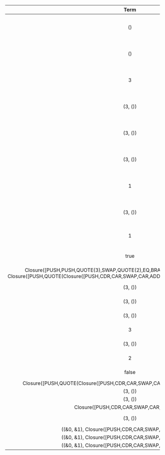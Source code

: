 | Term | Code | Stack |
|:-:|:-:|:-:|
| () | [PUSH, QUOTE(3), CONS, PUSH, PUSH, QUOTE(1), SWAP, QUOTE(1), EQ, BRANCH(Closure([PUSH,PUSH,QUOTE(3),SWAP,QUOTE(2),EQ,BRANCH(Closure([QUOTE(4),RET]), Closure([PUSH,QUOTE(Closure([PUSH,CDR,CAR,SWAP,CAR,ADD,RET])),SWAP,CONS,RET])),CALL,RET]), Closure([QUOTE(6),RET])), CALL, STOP] | [] |
| () | [QUOTE(3), CONS, PUSH, PUSH, QUOTE(1), SWAP, QUOTE(1), EQ, BRANCH(Closure([PUSH,PUSH,QUOTE(3),SWAP,QUOTE(2),EQ,BRANCH(Closure([QUOTE(4),RET]), Closure([PUSH,QUOTE(Closure([PUSH,CDR,CAR,SWAP,CAR,ADD,RET])),SWAP,CONS,RET])),CALL,RET]), Closure([QUOTE(6),RET])), CALL, STOP] | [()] |
| 3 | [CONS, PUSH, PUSH, QUOTE(1), SWAP, QUOTE(1), EQ, BRANCH(Closure([PUSH,PUSH,QUOTE(3),SWAP,QUOTE(2),EQ,BRANCH(Closure([QUOTE(4),RET]), Closure([PUSH,QUOTE(Closure([PUSH,CDR,CAR,SWAP,CAR,ADD,RET])),SWAP,CONS,RET])),CALL,RET]), Closure([QUOTE(6),RET])), CALL, STOP] | [()] |
| (3, ()) | [PUSH, PUSH, QUOTE(1), SWAP, QUOTE(1), EQ, BRANCH(Closure([PUSH,PUSH,QUOTE(3),SWAP,QUOTE(2),EQ,BRANCH(Closure([QUOTE(4),RET]), Closure([PUSH,QUOTE(Closure([PUSH,CDR,CAR,SWAP,CAR,ADD,RET])),SWAP,CONS,RET])),CALL,RET]), Closure([QUOTE(6),RET])), CALL, STOP] | [] |
| (3, ()) | [PUSH, QUOTE(1), SWAP, QUOTE(1), EQ, BRANCH(Closure([PUSH,PUSH,QUOTE(3),SWAP,QUOTE(2),EQ,BRANCH(Closure([QUOTE(4),RET]), Closure([PUSH,QUOTE(Closure([PUSH,CDR,CAR,SWAP,CAR,ADD,RET])),SWAP,CONS,RET])),CALL,RET]), Closure([QUOTE(6),RET])), CALL, STOP] | [(3, ())] |
| (3, ()) | [QUOTE(1), SWAP, QUOTE(1), EQ, BRANCH(Closure([PUSH,PUSH,QUOTE(3),SWAP,QUOTE(2),EQ,BRANCH(Closure([QUOTE(4),RET]), Closure([PUSH,QUOTE(Closure([PUSH,CDR,CAR,SWAP,CAR,ADD,RET])),SWAP,CONS,RET])),CALL,RET]), Closure([QUOTE(6),RET])), CALL, STOP] | [(3, ()), (3, ())] |
| 1 | [SWAP, QUOTE(1), EQ, BRANCH(Closure([PUSH,PUSH,QUOTE(3),SWAP,QUOTE(2),EQ,BRANCH(Closure([QUOTE(4),RET]), Closure([PUSH,QUOTE(Closure([PUSH,CDR,CAR,SWAP,CAR,ADD,RET])),SWAP,CONS,RET])),CALL,RET]), Closure([QUOTE(6),RET])), CALL, STOP] | [(3, ()), (3, ())] |
| (3, ()) | [QUOTE(1), EQ, BRANCH(Closure([PUSH,PUSH,QUOTE(3),SWAP,QUOTE(2),EQ,BRANCH(Closure([QUOTE(4),RET]), Closure([PUSH,QUOTE(Closure([PUSH,CDR,CAR,SWAP,CAR,ADD,RET])),SWAP,CONS,RET])),CALL,RET]), Closure([QUOTE(6),RET])), CALL, STOP] | [1, (3, ())] |
| 1 | [EQ, BRANCH(Closure([PUSH,PUSH,QUOTE(3),SWAP,QUOTE(2),EQ,BRANCH(Closure([QUOTE(4),RET]), Closure([PUSH,QUOTE(Closure([PUSH,CDR,CAR,SWAP,CAR,ADD,RET])),SWAP,CONS,RET])),CALL,RET]), Closure([QUOTE(6),RET])), CALL, STOP] | [1, (3, ())] |
| true | [BRANCH(Closure([PUSH,PUSH,QUOTE(3),SWAP,QUOTE(2),EQ,BRANCH(Closure([QUOTE(4),RET]), Closure([PUSH,QUOTE(Closure([PUSH,CDR,CAR,SWAP,CAR,ADD,RET])),SWAP,CONS,RET])),CALL,RET]), Closure([QUOTE(6),RET])), CALL, STOP] | [(3, ())] |
| Closure([PUSH,PUSH,QUOTE(3),SWAP,QUOTE(2),EQ,BRANCH(Closure([QUOTE(4),RET]), Closure([PUSH,QUOTE(Closure([PUSH,CDR,CAR,SWAP,CAR,ADD,RET])),SWAP,CONS,RET])),CALL,RET]) | [CALL, STOP] | [(3, ())] |
| (3, ()) | [PUSH, PUSH, QUOTE(3), SWAP, QUOTE(2), EQ, BRANCH(Closure([QUOTE(4),RET]), Closure([PUSH,QUOTE(Closure([PUSH,CDR,CAR,SWAP,CAR,ADD,RET])),SWAP,CONS,RET])), CALL, RET] | [Closure([STOP])] |
| (3, ()) | [PUSH, QUOTE(3), SWAP, QUOTE(2), EQ, BRANCH(Closure([QUOTE(4),RET]), Closure([PUSH,QUOTE(Closure([PUSH,CDR,CAR,SWAP,CAR,ADD,RET])),SWAP,CONS,RET])), CALL, RET] | [(3, ()), Closure([STOP])] |
| (3, ()) | [QUOTE(3), SWAP, QUOTE(2), EQ, BRANCH(Closure([QUOTE(4),RET]), Closure([PUSH,QUOTE(Closure([PUSH,CDR,CAR,SWAP,CAR,ADD,RET])),SWAP,CONS,RET])), CALL, RET] | [(3, ()), (3, ()), Closure([STOP])] |
| 3 | [SWAP, QUOTE(2), EQ, BRANCH(Closure([QUOTE(4),RET]), Closure([PUSH,QUOTE(Closure([PUSH,CDR,CAR,SWAP,CAR,ADD,RET])),SWAP,CONS,RET])), CALL, RET] | [(3, ()), (3, ()), Closure([STOP])] |
| (3, ()) | [QUOTE(2), EQ, BRANCH(Closure([QUOTE(4),RET]), Closure([PUSH,QUOTE(Closure([PUSH,CDR,CAR,SWAP,CAR,ADD,RET])),SWAP,CONS,RET])), CALL, RET] | [3, (3, ()), Closure([STOP])] |
| 2 | [EQ, BRANCH(Closure([QUOTE(4),RET]), Closure([PUSH,QUOTE(Closure([PUSH,CDR,CAR,SWAP,CAR,ADD,RET])),SWAP,CONS,RET])), CALL, RET] | [3, (3, ()), Closure([STOP])] |
| false | [BRANCH(Closure([QUOTE(4),RET]), Closure([PUSH,QUOTE(Closure([PUSH,CDR,CAR,SWAP,CAR,ADD,RET])),SWAP,CONS,RET])), CALL, RET] | [(3, ()), Closure([STOP])] |
| Closure([PUSH,QUOTE(Closure([PUSH,CDR,CAR,SWAP,CAR,ADD,RET])),SWAP,CONS,RET]) | [CALL, RET] | [(3, ()), Closure([STOP])] |
| (3, ()) | [PUSH, QUOTE(Closure([PUSH,CDR,CAR,SWAP,CAR,ADD,RET])), SWAP, CONS, RET] | [Closure([RET]), Closure([STOP])] |
| (3, ()) | [QUOTE(Closure([PUSH,CDR,CAR,SWAP,CAR,ADD,RET])), SWAP, CONS, RET] | [(3, ()), Closure([RET]), Closure([STOP])] |
| Closure([PUSH,CDR,CAR,SWAP,CAR,ADD,RET]) | [SWAP, CONS, RET] | [(3, ()), Closure([RET]), Closure([STOP])] |
| (3, ()) | [CONS, RET] | [Closure([PUSH,CDR,CAR,SWAP,CAR,ADD,RET]), Closure([RET]), Closure([STOP])] |
| ((&0, &1), Closure([PUSH,CDR,CAR,SWAP,CAR,ADD,RET])) | [RET] | [Closure([RET]), Closure([STOP])] |
| ((&0, &1), Closure([PUSH,CDR,CAR,SWAP,CAR,ADD,RET])) | [RET] | [Closure([STOP])] |
| ((&0, &1), Closure([PUSH,CDR,CAR,SWAP,CAR,ADD,RET])) | [STOP] | [] |
